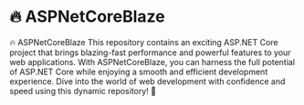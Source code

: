 # 🔥 ASPNetCoreBlaze 
🔥 ASPNetCoreBlaze This repository contains an exciting ASP.NET Core project that brings blazing-fast performance and powerful features to your web applications. With ASPNetCoreBlaze, you can harness the full potential of ASP.NET Core while enjoying a smooth and efficient development experience. Dive into the world of web development with confidence and speed using this dynamic repository! 🚀
